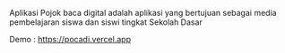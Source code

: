 Aplikasi Pojok baca digital adalah aplikasi yang bertujuan sebagai media pembelajaran siswa dan siswi tingkat Sekolah Dasar

Demo : https://pocadi.vercel.app

